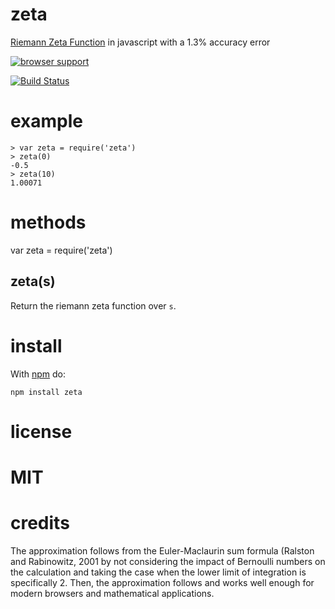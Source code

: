 # zeta

[Riemann Zeta Function](http://en.wikipedia.org/wiki/Riemann_zeta_function)
in javascript with a 1.3% accuracy error


[![browser support](http://ci.testling.com/rauljordan/zeta.js.png)](http://ci.testling.com/rauljordan/zeta.js)

[![Build Status](https://travis-ci.org/rauljordan/zeta.js.svg?branch=master)](https://travis-ci.org/rauljordan/zeta.js)

# example

```
> var zeta = require('zeta')
> zeta(0)
-0.5
> zeta(10)
1.00071
```

# methods

var zeta = require('zeta')

## zeta(s)

Return the riemann zeta function over `s`.


# install

With [npm](http://npmjs.org) do:

```
npm install zeta
```


# license

MIT
=======

# credits
The approximation follows from the Euler-Maclaurin sum formula (Ralston and Rabinowitz, 2001 by not considering the impact of Bernoulli numbers on the 
calculation and taking the case when the lower limit of integration
is specifically 2. Then, the approximation follows and works well enough
for modern browsers and mathematical applications.



